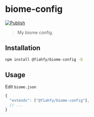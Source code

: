 # biome-config

[![Publish](https://github.com/fiahfy/biome-config/actions/workflows/publish.yml/badge.svg)](https://github.com/fiahfy/biome-config/actions/workflows/publish.yml)

> My biome config.

## Installation

```bash
npm install @fiahfy/biome-config -D
```

## Usage

Edit `biome.json`

```js
{
  "extends": ["@fiahfy/biome-config"],
  // ...
}
```
